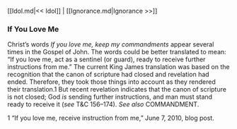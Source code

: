 [[Idol.md|<< Idol]]  |  [[Ignorance.md|Ignorance >>]]

### If You Love Me
Christ’s words *If you love me, keep my commandments* appear several times in the Gospel of John. The words could be better translated to mean: “If you love me, act as a sentinel (or guard), ready to receive further instructions from me.” The current King James translation was based on the recognition that the canon of scripture had closed and revelation had ended. Therefore, they took those things into account as they rendered their translation.1 But recent revelation indicates that the canon of scripture is not closed; God *is* sending further instructions, and man must stand ready to receive it (*see* T&C 156–174). *See also* COMMANDMENT.



1 “If you love me, receive instruction from me,” June 7, 2010, blog post.